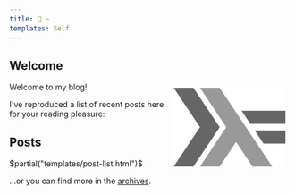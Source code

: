 ```yaml
---
title:  ~
templates: Self
---
```


## Welcome

<img src="/images/haskell-logo.png" style="float: right; margin: 10px;" />

Welcome to my blog!

I've reproduced a list of recent posts here for your reading pleasure:

## Posts
$partial("templates/post-list.html")$

…or you can find more in the <a href="/archive.html">archives</a>.
